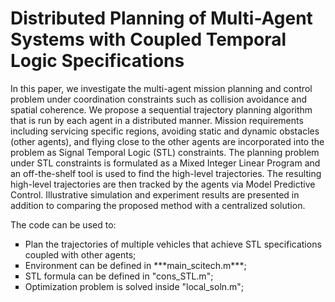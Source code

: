 # Distributed Planning of Multi-Agent Systems with Coupled Temporal Logic Specifications

In this paper, we investigate the multi-agent mission planning and control problem under
coordination constraints such as collision avoidance and spatial coherence. We propose a
sequential trajectory planning algorithm that is run by each agent in a distributed manner.
Mission requirements including servicing specific regions, avoiding static and dynamic obstacles
(other agents), and flying close to the other agents are incorporated into the problem as
Signal Temporal Logic (STL) constraints. The planning problem under STL constraints is
formulated as a Mixed Integer Linear Program and an off-the-shelf tool is used to find the
high-level trajectories. The resulting high-level trajectories are then tracked by the agents
via Model Predictive Control. Illustrative simulation and experiment results are presented in
addition to comparing the proposed method with a centralized solution.

The code can be used to:
<ul type="square">
<!-- li><code>todo</code> </li -->
    <li>Plan the trajectories of multiple vehicles that achieve STL specifications coupled with other agents;</li>
    <li>Environment can be defined in ***main_scitech.m***;</li>
    <li>STL formula can be defined in "cons_STL.m";</li>
    <li>Optimization problem is solved inside "local_soln.m";</li>
</ul>
